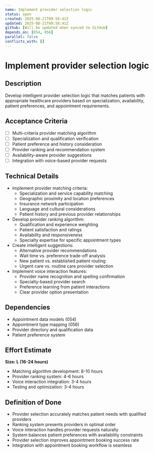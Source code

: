 ```yaml
---
name: Implement provider selection logic
status: open
created: 2025-08-21T09:58:41Z
updated: 2025-08-21T09:58:41Z
github: [Will be updated when synced to GitHub]
depends_on: [054, 056]
parallel: false
conflicts_with: []
---
```


# Implement provider selection logic

## Description
Develop intelligent provider selection logic that matches patients with appropriate healthcare providers based on specialization, availability, patient preferences, and appointment requirements.

## Acceptance Criteria
- [ ] Multi-criteria provider matching algorithm
- [ ] Specialization and qualification verification
- [ ] Patient preference and history consideration
- [ ] Provider ranking and recommendation system
- [ ] Availability-aware provider suggestions
- [ ] Integration with voice-based provider requests

## Technical Details
- Implement provider matching criteria:
  - Specialization and service capability matching
  - Geographic proximity and location preferences
  - Insurance network participation
  - Language and cultural considerations
  - Patient history and previous provider relationships
- Develop provider ranking algorithm:
  - Qualification and experience weighting
  - Patient satisfaction and ratings
  - Availability and responsiveness
  - Specialty expertise for specific appointment types
- Create intelligent suggestions:
  - Alternative provider recommendations
  - Wait time vs. preference trade-off analysis
  - New patient vs. established patient routing
  - Urgent care vs. routine care provider selection
- Implement voice interaction features:
  - Provider name recognition and spelling confirmation
  - Specialty-based provider search
  - Preference learning from patient interactions
  - Clear provider option presentation

## Dependencies
- Appointment data models (054)
- Appointment type mapping (056)
- Provider directory and qualification data
- Patient preference system

## Effort Estimate
**Size: L (16-24 hours)**
- Matching algorithm development: 8-10 hours
- Provider ranking system: 4-6 hours
- Voice interaction integration: 3-4 hours
- Testing and optimization: 3-4 hours

## Definition of Done
- Provider selection accurately matches patient needs with qualified providers
- Ranking system presents providers in optimal order
- Voice interaction handles provider requests naturally
- System balances patient preferences with availability constraints
- Provider selection improves appointment booking success rate
- Integration with appointment booking workflow is seamless